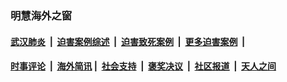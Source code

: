 
### 明慧海外之窗

####  [武汉肺炎](indexes/365.md?t=07130901) &nbsp;|&nbsp;  [迫害案例综述](indexes/328.md?t=07130901) &nbsp;|&nbsp; [迫害致死案例](indexes/277.md?t=07130901)  &nbsp;|&nbsp; [更多迫害案例](indexes/81.md?t=07130901)  &nbsp;|&nbsp; 
####  [时事评论](indexes/19.md?t=07130901) &nbsp;|&nbsp; [海外简讯](indexes/245.md?t=07130901)&nbsp;|&nbsp;  [社会支持](indexes/140.md?t=07130901) &nbsp;|&nbsp; [褒奖决议](indexes/282.md?t=07130901) &nbsp;|&nbsp; [社区报道](indexes/91.md?t=07130901)  &nbsp;|&nbsp; [天人之间](indexes/78.md?t=07130901) 

